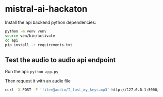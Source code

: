 # mistral-ai-hackaton

Install the api backend python dependencies:

```bash
python -m venv venv
source ven/bin/activate
cd api
pip install -r requirements.txt
```

## Test the audio to audio api endpoint

Run the api:
`python app.py`

Then request it with an audio file

```bash
curl -X POST -F 'file=@audio/I_lost_my_keys.mp3' http://127.0.0.1:5000/upload
```
